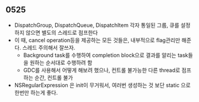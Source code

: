 0525
----
* DispatchGroup, DispatchQueue, DispatchItem 각자 통일된 그룹, 큐를 설정하지 않으면 별도의 스레드로 점프한다
* 이 때, cancel operation등을 제공하는 모든 것들은, 내부적으로 flag관리만 해준다. 스레드 주의해서 잘쓰자.
  * Background task를 수행하여 completion block으로 결과를 알리는 task들을 원하는 순서대로 수행하려 함
  * GDC를 사용해서 어떻게 해보려 했으나, 컨트롤 불가능한 다른 thread로 점프하는 순간, 컨트롤 불가
* NSRegularExpression 은 init이 무거워서, 여러번 생성하는 것 보단 static 으로 한번만 하는게 좋다.
